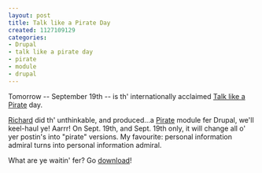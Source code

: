 ```yaml
--- 
layout: post
title: Talk like a Pirate Day
created: 1127109129
categories: 
- Drupal
- talk like a pirate day
- pirate
- module
- drupal
---
```

<div class="content">     <p>Tomorrow -- September 19th -- is th' internationally acclaimed <a href="http://www.talklikeapirate.com/">Talk like a Pirate</a> day.</p> <p> <a href="http://www.justagwailo.com/">Richard</a> did th' unthinkable, and produced...a <a href="http://drupal.org/node/31270">Pirate</a> module fer Drupal, we'll keel-haul ye! Aarrr! On Sept. 19th, and Sept. 19th only, it will change all o' yer postin's into &quot;pirate&quot; versions. My favourite: personal information admiral turns into personal information admiral.</p> <p> What are ye waitin' fer?  Go <a href="http://drupal.org/files/projects/pirate-cvs.tar.gz">download</a>!</p>   </div>
